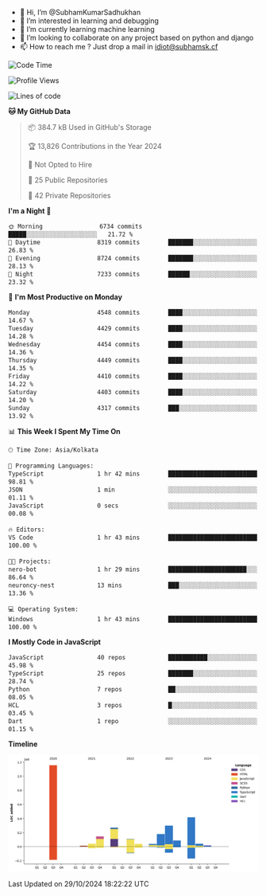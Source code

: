 - 👋 Hi, I’m @SubhamKumarSadhukhan
- 👀 I’m interested in learning and debugging
- 🌱 I’m currently learning machine learning
- 💞️ I’m looking to collaborate on any project based on python and django
- 📫 How to reach me ?
      Just drop a mail in idiot@subhamsk.cf

<!---
SubhamKumarSadhukhan/SubhamKumarSadhukhan is a ✨ special ✨ repository because its `README.md` (this file) appears on your GitHub profile.
You can click the Preview link to take a look at your changes.
--->


<!--START_SECTION:waka-->
![Code Time](http://img.shields.io/badge/Code%20Time-2%2C575%20hrs%2033%20mins-blue)

![Profile Views](http://img.shields.io/badge/Profile%20Views-4-blue)

![Lines of code](https://img.shields.io/badge/From%20Hello%20World%20I%27ve%20Written-2.8%20million%20lines%20of%20code-blue)

**🐱 My GitHub Data** 

> 📦 384.7 kB Used in GitHub's Storage 
 > 
> 🏆 13,826 Contributions in the Year 2024
 > 
> 🚫 Not Opted to Hire
 > 
> 📜 25 Public Repositories 
 > 
> 🔑 42 Private Repositories 
 > 
**I'm a Night 🦉** 

```text
🌞 Morning                6734 commits        █████░░░░░░░░░░░░░░░░░░░░   21.72 % 
🌆 Daytime                8319 commits        ███████░░░░░░░░░░░░░░░░░░   26.83 % 
🌃 Evening                8724 commits        ███████░░░░░░░░░░░░░░░░░░   28.13 % 
🌙 Night                  7233 commits        ██████░░░░░░░░░░░░░░░░░░░   23.32 % 
```
📅 **I'm Most Productive on Monday** 

```text
Monday                   4548 commits        ████░░░░░░░░░░░░░░░░░░░░░   14.67 % 
Tuesday                  4429 commits        ████░░░░░░░░░░░░░░░░░░░░░   14.28 % 
Wednesday                4454 commits        ████░░░░░░░░░░░░░░░░░░░░░   14.36 % 
Thursday                 4449 commits        ████░░░░░░░░░░░░░░░░░░░░░   14.35 % 
Friday                   4410 commits        ████░░░░░░░░░░░░░░░░░░░░░   14.22 % 
Saturday                 4403 commits        ████░░░░░░░░░░░░░░░░░░░░░   14.20 % 
Sunday                   4317 commits        ███░░░░░░░░░░░░░░░░░░░░░░   13.92 % 
```


📊 **This Week I Spent My Time On** 

```text
🕑︎ Time Zone: Asia/Kolkata

💬 Programming Languages: 
TypeScript               1 hr 42 mins        █████████████████████████   98.81 % 
JSON                     1 min               ░░░░░░░░░░░░░░░░░░░░░░░░░   01.11 % 
JavaScript               0 secs              ░░░░░░░░░░░░░░░░░░░░░░░░░   00.08 % 

🔥 Editors: 
VS Code                  1 hr 43 mins        █████████████████████████   100.00 % 

🐱‍💻 Projects: 
nero-bot                 1 hr 29 mins        ██████████████████████░░░   86.64 % 
neuroncy-nest            13 mins             ███░░░░░░░░░░░░░░░░░░░░░░   13.36 % 

💻 Operating System: 
Windows                  1 hr 43 mins        █████████████████████████   100.00 % 
```

**I Mostly Code in JavaScript** 

```text
JavaScript               40 repos            ███████████░░░░░░░░░░░░░░   45.98 % 
TypeScript               25 repos            ███████░░░░░░░░░░░░░░░░░░   28.74 % 
Python                   7 repos             ██░░░░░░░░░░░░░░░░░░░░░░░   08.05 % 
HCL                      3 repos             █░░░░░░░░░░░░░░░░░░░░░░░░   03.45 % 
Dart                     1 repo              ░░░░░░░░░░░░░░░░░░░░░░░░░   01.15 % 
```



**Timeline**

![Lines of Code chart](https://raw.githubusercontent.com/SubhamKumarSadhukhan/SubhamKumarSadhukhan/main/assets/bar_graph.png)


 Last Updated on 29/10/2024 18:22:22 UTC
<!--END_SECTION:waka-->
